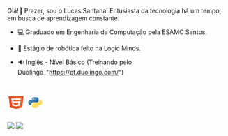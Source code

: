 Olá!👋
Prazer, sou o Lucas Santana! 
Entusiasta da tecnologia há um tempo, em busca de aprendizagem constante.  

- 💻 Graduado em Engenharia da Computação pela ESAMC Santos.
- 🤖 Estágio de robótica feito na Logic Minds.
- 🔉 Inglês - Nível Básico (Treinando pelo Duolingo_"https://pt.duolingo.com/")

  ## 

<div style="display: inline_block"><br>
  <img align="center" alt="Lucas-HTML" height="30" width="40" src="https://raw.githubusercontent.com/devicons/devicon/master/icons/html5/html5-original.svg">
  <img align="center" alt="Lucas-Python" height="30" width="40" src="https://raw.githubusercontent.com/devicons/devicon/master/icons/python/python-original.svg">
  </div>
  
  ##
 
<div> 
  <a href="https://www.instagram.com/lucas_s_s.luffy/" target="_blank"><img src="https://img.shields.io/badge/-Instagram-%23E4405F?style=for-the-badge&logo=instagram&logoColor=white" target="_blank"></a>	
  <a href="https://www.linkedin.com/in/lucas-santana-souzaaa/" target="_blank"><img src="https://img.shields.io/badge/-LinkedIn-%230077B5?style=for-the-badge&logo=linkedin&logoColor=white" target="_blank"></a> 
  
</div>
